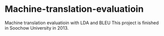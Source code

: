 # Machine-translation-evaluatioin
Machine translation evaluatioin with LDA and BLEU
This project is finished in Soochow University in 2013.
